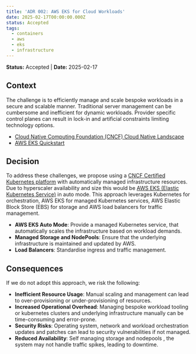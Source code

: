 ```yaml
---
title: 'ADR 002: AWS EKS for Cloud Workloads'
date: 2025-02-17T00:00:00.000Z
status: Accepted
tags:
  - containers
  - aws
  - eks
  - infrastructure
---
```



**Status:** Accepted \| **Date:** 2025-02-17

## Context

The challenge is to efficiently manage and scale bespoke workloads in a
secure and scalable manner. Traditional server management can be
cumbersome and inefficient for dynamic workloads. Provider specific
control planes can result in lock-in and artificial constraints limiting
technology options.

- [Cloud Native Computing Foundation (CNCF) Cloud Native
  Landscape](https://landscape.cncf.io/)
- [AWS EKS
  Quickstart](https://docs.aws.amazon.com/eks/latest/userguide/quickstart.html)

## Decision

To address these challenges, we propose using a [CNCF Certified
Kubernetes
platform](https://www.cncf.io/training/certification/software-conformance/#logos)
with automatically managed infrastructure resources. Due to hyperscaler
availability and size this would be [AWS EKS (Elastic Kubernetes
Service)](https://docs.aws.amazon.com/eks/latest/userguide/what-is-eks.html)
in auto mode. This approach leverages Kubernetes for orchestration, AWS
EKS for managed Kubernetes services, AWS Elastic Block Store (EBS) for
storage and AWS load balancers for traffic management.

- **AWS EKS Auto Mode**: Provide a managed Kubernetes service, that
  automatically scales the infrastructure based on workload demands.
- **Managed Storage and NodePools**: Ensure that the underlying
  infrastructure is maintained and updated by AWS.
- **Load Balancers**: Standardise ingress and traffic management.

## Consequences

If we do not adopt this approach, we risk the following:

- **Inefficient Resource Usage**: Manual scaling and management can lead
  to over-provisioning or under-provisioning of resources.
- **Increased Operational Overhead**: Managing bespoke workload tooling
  or kubernetes clusters and underlying infrastructure manually can be
  time-consuming and error-prone.
- **Security Risks**: Operating system, network and workload
  orchestration updates and patches can lead to security vulnerabilities
  if not managed.
- **Reduced Availability**: Self managing storage and nodepools , the
  system may not handle traffic spikes, leading to downtime.
